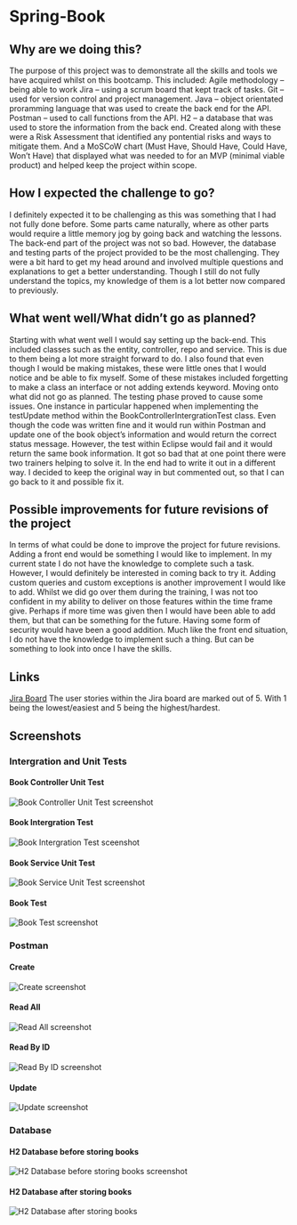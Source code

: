 # Spring-Book

## Why are we doing this?
The purpose of this project was to demonstrate all the skills and tools we have acquired whilst on this bootcamp. This included:
Agile methodology – being able to work 
Jira – using a scrum board that kept track of tasks.
Git – used for version control and project management.
Java – object orientated proramming language that was used to create the back end for the API.
Postman – used to call functions from the API.
H2 – a database that was used to store the information from the back end.
Created along with these were a Risk Assessment that identified any pontential risks and ways to mitigate them. And a MoSCoW chart (Must Have, Should Have, Could Have, Won’t Have) that displayed what was needed to for an MVP (minimal viable product) and helped keep the project within scope.

## How I expected the challenge to go?
I definitely expected it to be challenging as this was something that I had not fully done before. Some parts came naturally, where as other parts would require a little memory jog by going back and watching the lessons. The back-end part of the project was not so bad. However, the database and testing parts of the project provided to be the most challenging. They were a bit hard to get my head around and involved multiple questions and explanations to get a better understanding. Though I still do not fully understand the topics, my knowledge of them is a lot better now compared to previously.

## What went well/What didn’t go as planned?
Starting with what went well I would say setting up the back-end. This included classes such as the entity, controller, repo and service. This is due to them being a lot more straight forward to do. I also found that even though I would be making mistakes, these were little ones that I would notice and be able to fix myself. Some of these mistakes included forgetting to make a class an interface or not adding extends keyword.
Moving onto what did not go as planned. The testing phase proved to cause some issues. One instance in particular happened when implementing the testUpdate method within the BookControllerIntergrationTest class. Even though the code was written fine and it would run within Postman and update one of the book object’s information and would return the correct status message. However, the test within Eclipse would fail and it would return the same book information. It got so bad that at one point there were two trainers helping to solve it. In the end had to write it out in a different way. I decided to keep the original way in but commented out, so that I can go back to it and possible fix it.

## Possible improvements for future revisions of the project
In terms of what could be done to improve the project for future revisions. Adding a front end would be something I would like to implement. In my current state I do not have the knowledge to complete such a task. However, I would definitely be interested in coming back to try it.
Adding custom queries and custom exceptions is another improvement I would like to add. Whilst we did go over them during the training, I was not too confident in my ability to deliver on those features within the time frame give. Perhaps if more time was given then I would have been able to add them, but that can be something for the future.
Having some form of security would have been a good addition. Much like the front end situation, I do not have the knowledge to implement such a thing. But can be something to look into once I have the skills.

## Links
[Jira Board](https://jorden00.atlassian.net/jira/software/projects/STP/boards/2/roadmap)
The user stories within the Jira board are marked out of 5. With 1 being the lowest/easiest and 5 being the highest/hardest.

## Screenshots
### Intergration and Unit Tests
#### Book Controller Unit Test
![Book Controller Unit Test screenshot](https://github.com/jniles00/Spring-Book/blob/dev/Screenshots/Test/Book%20Controller%20Test%20Unit.png)

#### Book Intergration Test
![Book Intergration Test sceenshot](https://github.com/jniles00/Spring-Book/blob/dev/Screenshots/Test/Book%20Integration%20Test%20Results.png)

#### Book Service Unit Test
![Book Service Unit Test screenshot](https://github.com/jniles00/Spring-Book/blob/dev/Screenshots/Test/Book%20Service%20Unit%20Testing.png)

#### Book Test
![Book Test screenshot](https://github.com/jniles00/Spring-Book/blob/dev/Screenshots/Test/Book%20Test.png)

### Postman
#### Create
![Create screenshot](https://github.com/jniles00/Spring-Book/blob/dev/Screenshots/Postman/Postman%20-%20Create.png)

#### Read All
![Read All screenshot](https://github.com/jniles00/Spring-Book/blob/dev/Screenshots/Postman/Postman%20-%20Read%20All.png)

#### Read By ID
![Read By ID screenshot](https://github.com/jniles00/Spring-Book/blob/dev/Screenshots/Postman/Postman%20-%20Read%20By%20Id.png)

#### Update
![Update screenshot](https://github.com/jniles00/Spring-Book/blob/dev/Screenshots/Postman/Postman%20-%20Update.png)

### Database
#### H2 Database before storing books
![H2 Database before storing books screenshot](https://github.com/jniles00/Spring-Book/blob/dev/Screenshots/Database/h2-console%20screenshot_1.png)

#### H2 Database after storing books
![H2 Database after storing books](https://github.com/jniles00/Spring-Book/blob/dev/Screenshots/Database/h2-console%20screenshot_2.png)

